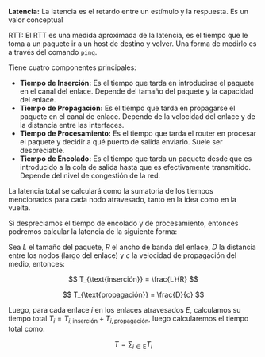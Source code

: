 **Latencia:** La latencia es el retardo entre un estímulo y la respuesta. Es un valor conceptual

RTT: El RTT es una medida aproximada de la latencia, es el tiempo que le toma a un paquete ir a un host de destino y volver. Una forma de medirlo es a través del comando `ping`.

Tiene cuatro componentes principales:

- **Tiempo de Inserción:** Es el tiempo que tarda en introducirse el paquete en el canal del enlace. Depende del tamaño del paquete y la capacidad del enlace.
- **Tiempo de Propagación:** Es el tiempo que tarda en propagarse el paquete en el canal de enlace. Depende de la velocidad del enlace y de la distancia entre las interfaces.
- **Tiempo de Procesamiento:** Es el tiempo que tarda el router en procesar el paquete y decidir a qué puerto de salida enviarlo. Suele ser despreciable.
- **Tiempo de Encolado:** Es el tiempo que tarda un paquete desde que es introducido a la cola de salida hasta que es efectivamente transmitido. Depende del nivel de congestión de la red.

La latencia total se calculará como la sumatoria de los tiempos mencionados para cada nodo atravesado, tanto en la idea como en la vuelta.

Si despreciamos el tiempo de encolado y de procesamiento, entonces podremos calcular la latencia de la siguiente forma:

Sea $L$ el tamaño del paquete, $R$ el ancho de banda del enlace, $D$ la distancia entre los nodos (largo del enlace) y $c$ la velocidad de propagación del medio, entonces:

$$
T_{\text{inserción}} = \frac{L}{R}
$$

$$
T_{\text{propagación}} = \frac{D}{c}
$$

Luego, para cada enlace $i$ en los enlaces atravesados $E$, calculamos su tiempo total $T_i = T_{i,\text{inserción}} +T_{i,\text{propagación}}$, luego calcularemos el tiempo total como:

$$
T = \sum_{i\in\text{E}} T_i
$$
